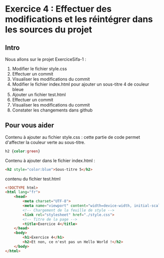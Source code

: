# Exercice 4 : Effectuer des modifications et les réintégrer dans les sources du projet

## Intro
Nous allons sur le projet ExerciceSifa-1 :

1. Modifier le fichier style.css
1. Effectuer un commit 
1. Visualiser les modifications du commit
1. Modifier le fichier index.html pour ajouter un sous-titre 4 de couleur bleue
1. Ajouter un fichier test.html
1. Effectuer un commit 
1. Visualiser les modifications du commit
1. Constater les changements dans github

## Pour vous aider
Contenu à ajouter au fichier style.css : cette partie de code permet d'affecter la couleur verte au sous-titre.
```css
h2 {color:green}
```

Contenu à ajouter dans le fichier index.html :
```html
<h2 style="color:blue">Sous-titre 5</h2>
```

contenu du fichier test.html
```html
<!DOCTYPE html>
<html lang="fr">
    <head>
        <meta charset="UTF-8">
        <meta name="viewport" content="width=device-width, initial-scale=1.0">
        <!-- Chargement de la feuille de style -->
        <link rel="stylesheet" href="./style.css">
        <!-- Titre de la page -->
        <title>Exercice 4</title>
    </head>
    <body>
        <h1>Exercice 4</h1>
        <h2>Et non, ce n'est pas un Hello World !</h2>
    </body>
</html>
```

